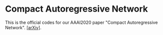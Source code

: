 # Compact Autoregressive Network

This is the official codes for our AAAI2020 paper "Compact Autoregressive Network". [[arXiv]](https://arxiv.org/abs/1909.03830).